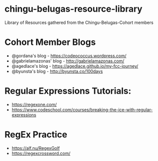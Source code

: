 # chingu-belugas-resource-library
Library of Resources gathered from the Chingu-Belugas-Cohort members

# Cohort Member Blogs
* @gordana's blog - https://codeococcus.wordpress.com/
* @gabrielamazonas' blog - http://gabrielamazonas.com/
* @agedlace's blog - https://agedlace.github.io/my-fcc-journey/
* @byunsta's blog - http://byunsta.co/100days

# Regular Expressions Tutorials:

* https://regexone.com/
* https://www.codeschool.com/courses/breaking-the-ice-with-regular-expressions

# RegEx Practice 

* https://alf.nu/RegexGolf
* https://regexcrossword.com/
